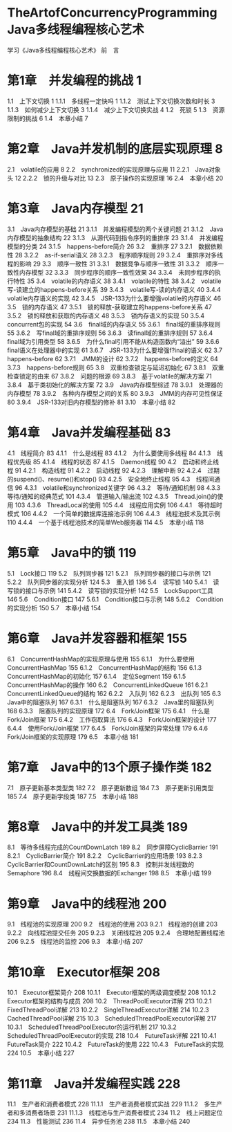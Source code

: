 # TheArtofConcurrencyProgramming Java多线程编程核心艺术
学习《Java多线程编程核心艺术》
前　言
# 第1章　并发编程的挑战 1
1.1　上下文切换 1
1.1.1　多线程一定快吗 1
1.1.2　测试上下文切换次数和时长 3
1.1.3　如何减少上下文切换 3
1.1.4　减少上下文切换实战 4
1.2　死锁 5
1.3　资源限制的挑战 6
1.4　本章小结 7
# 第2章　Java并发机制的底层实现原理 8
2.1　volatile的应用 8
2.2　synchronized的实现原理与应用 11
2.2.1　Java对象头 12
2.2.2　锁的升级与对比 13
2.3　原子操作的实现原理 16
2.4　本章小结 20
# 第3章　Java内存模型 21
3.1　Java内存模型的基础 21
3.1.1　并发编程模型的两个关键问题 21
3.1.2　Java内存模型的抽象结构 22
3.1.3　从源代码到指令序列的重排序 23
3.1.4　并发编程模型的分类 24
3.1.5　happens-before简介 26
3.2　重排序 27
3.2.1　数据依赖性 28
3.2.2　as-if-serial语义 28
3.2.3　程序顺序规则 29
3.2.4　重排序对多线程的影响 29
3.3　顺序一致性 31
3.3.1　数据竞争与顺序一致性 31
3.3.2　顺序一致性内存模型 32
3.3.3　同步程序的顺序一致性效果 34
3.3.4　未同步程序的执行特性 35
3.4　volatile的内存语义 38
3.4.1　volatile的特性 38
3.4.2　volatile写-读建立的happens-before关系 39
3.4.3　volatile写-读的内存语义 40
3.4.4　volatile内存语义的实现 42
3.4.5　JSR-133为什么要增强volatile的内存语义 46
3.5　锁的内存语义 47
3.5.1　锁的释放-获取建立的happens-before关系 47
3.5.2　锁的释放和获取的内存语义 48
3.5.3　锁内存语义的实现 50
3.5.4　concurrent包的实现 54
3.6　final域的内存语义 55
3.6.1　final域的重排序规则 55
3.6.2　写final域的重排序规则 56
3.6.3　读final域的重排序规则 57
3.6.4　final域为引用类型 58
3.6.5　为什么final引用不能从构造函数内“溢出” 59
3.6.6　final语义在处理器中的实现 61
3.6.7　JSR-133为什么要增强f?inal的语义 62
3.7　happens-before 62
3.7.1　JMM的设计 62
3.7.2　happens-before的定义 64
3.7.3　happens-before规则 65
3.8　双重检查锁定与延迟初始化 67
3.8.1　双重检查锁定的由来 67
3.8.2　问题的根源 69
3.8.3　基于volatile的解决方案 71
3.8.4　基于类初始化的解决方案 72
3.9　Java内存模型综述 78
3.9.1　处理器的内存模型 78
3.9.2　各种内存模型之间的关系 80
3.9.3　JMM的内存可见性保证 80
3.9.4　JSR-133对旧内存模型的修补 81
3.10　本章小结 82
# 第4章　Java并发编程基础 83
4.1　线程简介 83
4.1.1　什么是线程 83
4.1.2　为什么要使用多线程 84
4.1.3　线程优先级 85
4.1.4　线程的状态 87
4.1.5　Daemon线程 90
4.2　启动和终止线程 91
4.2.1　构造线程 91
4.2.2　启动线程 92
4.2.3　理解中断 92
4.2.4　过期的suspend()、resume()和stop() 93
4.2.5　安全地终止线程 95
4.3　线程间通信 96
4.3.1　volatile和synchronized关键字 96
4.3.2　等待/通知机制 98
4.3.3　等待/通知的经典范式 101
4.3.4　管道输入/输出流 102
4.3.5　Thread.join()的使用 103
4.3.6　ThreadLocal的使用 105
4.4　线程应用实例 106
4.4.1　等待超时模式 106
4.4.2　一个简单的数据库连接池示例 106
4.4.3　线程池技术及其示例 110
4.4.4　一个基于线程池技术的简单Web服务器 114
4.5　本章小结 118
# 第5章　Java中的锁 119
5.1　Lock接口 119
5.2　队列同步器 121
5.2.1　队列同步器的接口与示例 121
5.2.2　队列同步器的实现分析 124
5.3　重入锁 136
5.4　读写锁 140
5.4.1　读写锁的接口与示例 141
5.4.2　读写锁的实现分析 142
5.5　LockSupport工具 146
5.6　Condition接口 147
5.6.1　Condition接口与示例 148
5.6.2　Condition的实现分析 150
5.7　本章小结 154
# 第6章　Java并发容器和框架 155
6.1　ConcurrentHashMap的实现原理与使用 155
6.1.1　为什么要使用ConcurrentHashMap 155
6.1.2　ConcurrentHashMap的结构 156
6.1.3　ConcurrentHashMap的初始化 157
6.1.4　定位Segment 159
6.1.5　ConcurrentHashMap的操作 160
6.2　ConcurrentLinkedQueue 161
6.2.1　ConcurrentLinkedQueue的结构 162
6.2.2　入队列 162
6.2.3　出队列 165
6.3　Java中的阻塞队列 167
6.3.1　什么是阻塞队列 167
6.3.2　Java里的阻塞队列 168
6.3.3　阻塞队列的实现原理 172
6.4　Fork/Join框架 175
6.4.1　什么是Fork/Join框架 175
6.4.2　工作窃取算法 176
6.4.3　Fork/Join框架的设计 177
6.4.4　使用Fork/Join框架 177
6.4.5　Fork/Join框架的异常处理 179
6.4.6　Fork/Join框架的实现原理 179
6.5　本章小结 181
# 第7章　Java中的13个原子操作类 182
7.1　原子更新基本类型类 182
7.2　原子更新数组 184
7.3　原子更新引用类型 185
7.4　原子更新字段类 187
7.5　本章小结 188
# 第8章　Java中的并发工具类 189
8.1　等待多线程完成的CountDownLatch 189
8.2　同步屏障CyclicBarrier 191
8.2.1　CyclicBarrier简介 191
8.2.2　CyclicBarrier的应用场景 193
8.2.3　CyclicBarrier和CountDownLatch的区别 195
8.3　控制并发线程数的Semaphore 196
8.4　线程间交换数据的Exchanger 198
8.5　本章小结 199
# 第9章　Java中的线程池 200
9.1　线程池的实现原理 200
9.2　线程池的使用 203
9.2.1　线程池的创建 203
9.2.2　向线程池提交任务 205
9.2.3　关闭线程池 205
9.2.4　合理地配置线程池 206
9.2.5　线程池的监控 206
9.3　本章小结 207
# 第10章　Executor框架 208
10.1　Executor框架简介 208
10.1.1　Executor框架的两级调度模型 208
10.1.2　Executor框架的结构与成员 208
10.2　ThreadPoolExecutor详解 213
10.2.1　FixedThreadPool详解 213
10.2.2　SingleThreadExecutor详解 214
10.2.3　CachedThreadPool详解 215
10.3　ScheduledThreadPoolExecutor详解 217
10.3.1　ScheduledThreadPoolExecutor的运行机制 217
10.3.2　ScheduledThreadPoolExecutor的实现 218
10.4　FutureTask详解 221
10.4.1　FutureTask简介 222
10.4.2　FutureTask的使用 222
10.4.3　FutureTask的实现 224
10.5　本章小结 227
# 第11章　Java并发编程实践 228
11.1　生产者和消费者模式 228
11.1.1　生产者消费者模式实战 229
11.1.2　多生产者和多消费者场景 231
11.1.3　线程池与生产消费者模式 234
11.2　线上问题定位 234
11.3　性能测试 236
11.4　异步任务池 238
11.5　本章小结 240
